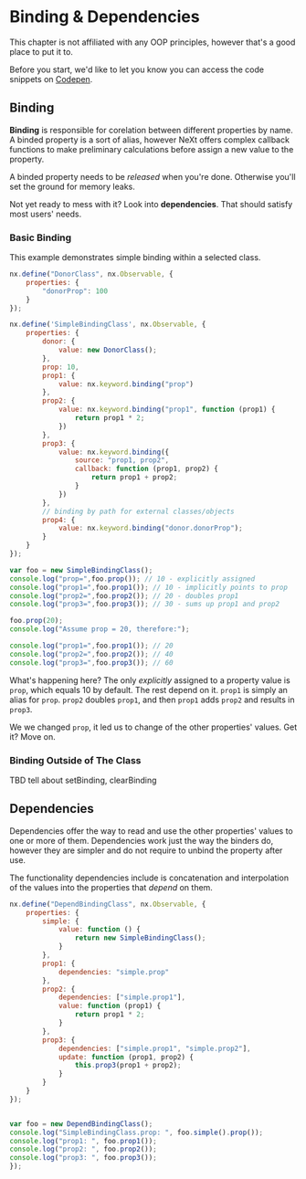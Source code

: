 # Binding & Dependencies
This chapter is not affiliated with any OOP principles, however that's a good place to put it to.

Before you start, we'd like to let you know you can access the code snippets on [Codepen](http://codepen.io/NEXTSUPPORT/pen/LREvRg).

## Binding
**Binding** is responsible for corelation between different properties by name. A binded property is a sort of alias, however NeXt offers complex callback functions to make preliminary calculations before assign a new value to the property.

A binded property needs to be *released* when you're done. Otherwise you'll set the ground for memory leaks. 

Not yet ready to mess with it? Look into **dependencies**. That should satisfy most users' needs.

### Basic Binding
This example demonstrates simple binding within a selected class. 

```JavaScript
nx.define("DonorClass", nx.Observable, {
	properties: {
		"donorProp": 100
	}
});

nx.define('SimpleBindingClass', nx.Observable, {
    properties: {
        donor: {
            value: new DonorClass();
        },
        prop: 10,
        prop1: {
            value: nx.keyword.binding("prop")
        },
        prop2: {
            value: nx.keyword.binding("prop1", function (prop1) {
                return prop1 * 2;
            })
        },
        prop3: {
            value: nx.keyword.binding({
                source: "prop1, prop2",
                callback: function (prop1, prop2) {
                    return prop1 + prop2;
                }
            })
        },
        // binding by path for external classes/objects
        prop4: {
            value: nx.keyword.binding("donor.donorProp");
        }
    }
});

var foo = new SimpleBindingClass();
console.log("prop=",foo.prop()); // 10 - explicitly assigned
console.log("prop1=",foo.prop1()); // 10 - implicitly points to prop
console.log("prop2=",foo.prop2()); // 20 - doubles prop1
console.log("prop3=",foo.prop3()); // 30 - sums up prop1 and prop2

foo.prop(20);
console.log("Assume prop = 20, therefore:");

console.log("prop1=",foo.prop1()); // 20
console.log("prop2=",foo.prop2()); // 40
console.log("prop3=",foo.prop3()); // 60
```

What's happening here? The only *explicitly* assigned to a property value is ```prop```, which equals 10 by default. The rest depend on it. ```prop1``` is simply an alias for ```prop```. ```prop2``` doubles ```prop1```, and then ```prop1``` adds ```prop2``` and results in ```prop3```.

We we changed ```prop```, it led us to change of the other properties' values. Get it? Move on.

### Binding Outside of The Class
TBD
tell about setBinding, clearBinding

## Dependencies
Dependencies offer the way to read and use the other properties' values to one or more of them. Dependencies work just the way the binders do, however they are simpler and do not require to unbind the property after use. 

The functionality dependencies include is concatenation and interpolation of the values into the properties that *depend* on them.

```JavaScript
nx.define("DependBindingClass", nx.Observable, {
    properties: {
        simple: {
            value: function () {
                return new SimpleBindingClass();
            }
        },
        prop1: {
            dependencies: "simple.prop"
        },
        prop2: {
            dependencies: ["simple.prop1"],
            value: function (prop1) {
                return prop1 * 2;
            }
        },
        prop3: {
            dependencies: ["simple.prop1", "simple.prop2"],
            update: function (prop1, prop2) {
                this.prop3(prop1 + prop2);
            }
        }
    }
});


var foo = new DependBindingClass();
console.log("SimpleBindingClass.prop: ", foo.simple().prop());
console.log("prop1: ", foo.prop1());
console.log("prop2: ", foo.prop2());
console.log("prop3: ", foo.prop3());
});
```


